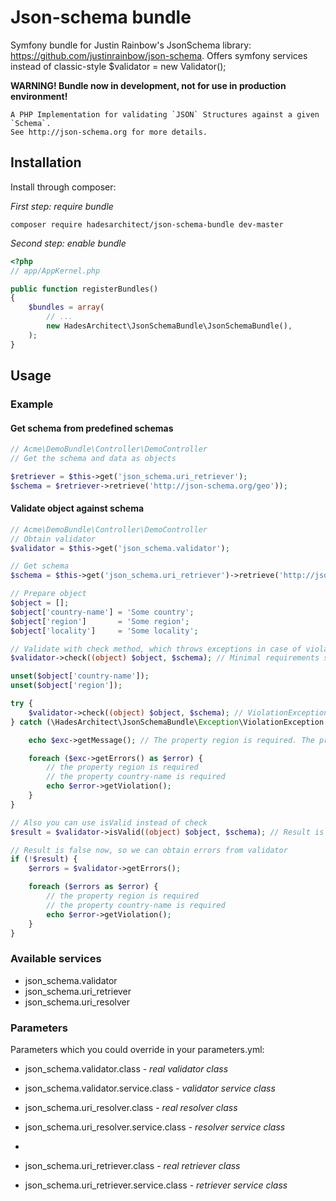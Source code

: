 # Json-schema bundle

Symfony bundle for Justin Rainbow's JsonSchema library: https://github.com/justinrainbow/json-schema. Offers symfony services instead of classic-style $validator = new Validator();

**WARNING! Bundle now in development, not for use in production environment!**

```
A PHP Implementation for validating `JSON` Structures against a given `Schema`.
See http://json-schema.org for more details.
```

## Installation

Install through composer: 

*First step: require bundle*
```
composer require hadesarchitect/json-schema-bundle dev-master
```

*Second step: enable bundle*
```php
<?php
// app/AppKernel.php

public function registerBundles()
{
    $bundles = array(
        // ...
        new HadesArchitect\JsonSchemaBundle\JsonSchemaBundle(),
    );
}
```

## Usage

### Example

#### Get schema from predefined schemas

```php
// Acme\DemoBundle\Controller\DemoController
// Get the schema and data as objects

$retriever = $this->get('json_schema.uri_retriever');
$schema = $retriever->retrieve('http://json-schema.org/geo'));
```
#### Validate object against schema

```php
// Acme\DemoBundle\Controller\DemoController
// Obtain validator
$validator = $this->get('json_schema.validator');

// Get schema
$schema = $this->get('json_schema.uri_retriever')->retrieve('http://json-schema.org/address');

// Prepare object
$object = [];
$object['country-name'] = 'Some country';
$object['region']       = 'Some region';
$object['locality']     = 'Some locality';

// Validate with check method, which throws exceptions in case of violations
$validator->check((object) $object, $schema); // Minimal requirements satisfied, so everything is OK

unset($object['country-name']);
unset($object['region']);

try {
    $validator->check((object) $object, $schema); // ViolationException thrown.
} catch (\HadesArchitect\JsonSchemaBundle\Exception\ViolationException $exc) {

    echo $exc->getMessage(); // The property region is required. The property country-name is required.

    foreach ($exc->getErrors() as $error) {
        // the property region is required
        // the property country-name is required
        echo $error->getViolation();
    }
}

// Also you can use isValid instead of check
$result = $validator->isValid((object) $object, $schema); // Result is false, because necessary properties not set

// Result is false now, so we can obtain errors from validator
if (!$result) {
    $errors = $validator->getErrors();

    foreach ($errors as $error) {
        // the property region is required
        // the property country-name is required
        echo $error->getViolation();
    }
}
```


### Available services

* json_schema.validator
* json_schema.uri_retriever
* json_schema.uri_resolver

### Parameters

Parameters which you could override in your parameters.yml:

* json_schema.validator.class - *real validator class*
* json_schema.validator.service.class - *validator service class*

* json_schema.uri_resolver.class - *real resolver class*
* json_schema.uri_resolver.service.class - *resolver service class*
* 
* json_schema.uri_retriever.class - *real retriever class*
* json_schema.uri_retriever.service.class - *retriever service class*
